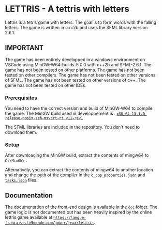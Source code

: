 # LETTRIS - A tettris with letters

Lettris is a tetris game with letters. The goal is to form words with the falling letters. The game is written in c++2b and uses the SFML library version 2.6.1.

## IMPORTANT

The game has been entirely developped in a windows environment on VSCode using MinGW-W64-builds-5.0.0 with c++2b and SFML-2.6.1. The game has not been tested on other platforms. The game has not been tested on other compilers. The game has not been tested on other versions of SFML. The game has not been tested on other versions of c++. The game has not been tested on other IDEs.

### Prerequisites

You need to have the correct version and build of MinGW-W64 to compile the game.
The MinGW build used in developpement is : [`x86_64-13.1.0-release-posix-seh-msvcrt-rt_v11-rev1`](https://github.com/niXman/mingw-builds-binaries/releases/download/13.1.0-rt_v11-rev1/x86_64-13.1.0-release-posix-seh-msvcrt-rt_v11-rev1.7z)

The SFML libraries are included in the repository. You don't need to download them.

### Setup

After downloading the MinGW build, extract the contents of mingw64 to `C:\MinGW\` .

Alternatively, you can extract the contents of mingw64 to another location and change the path of the compiler in the  [`c_cpp_properties.json`](https://github.com/FluffLescure/mini-proj/blob/main/.vscode/c_cpp_properties.json) and [`tasks.json`](https://github.com/FluffLescure/mini-proj/blob/main/.vscode/tasks.json) files.

## Documentation

The documentation of the front-end design is available in the [`doc`](https://github.com/FluffLescure/mini-proj/blob/main/doc) folder.
The game logic is not documented but has been heavily inspired by the online lettris game available at [`https://langue-francaise.tv5monde.com/jouer/jeux/lettris`](https://https://langue-francaise.tv5monde.com/jouer/jeux/lettris).



